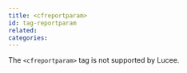 ```yaml
---
title: <cfreportparam>
id: tag-reportparam
related:
categories:
---
```


The `<cfreportparam>` tag is not supported by Lucee.
